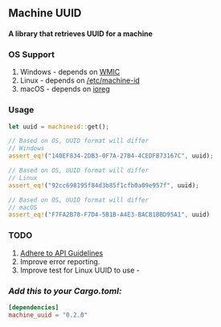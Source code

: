 ## Machine UUID

#### A library that retrieves UUID for a machine

### OS Support

1. Windows - depends on [WMIC](https://www.dedoimedo.com/computers/windows-wmic.html)
2. Linux - depends on [/etc/machine-id](http://man7.org/linux/man-pages/man5/machine-id.5.html)
3. macOS - depends on [ioreg](https://www.commandlinefu.com/commands/view/24201/get-hardware-uuid-in-mac-os-x)

### Usage

```rust
let uuid = machineid::get();

// Based on OS, UUID format will differ
// Windows
assert_eq!("140EF834-2DB3-0F7A-27B4-4CEDFB73167C", uuid);

// Based on OS, UUID format will differ
// Linux
assert_eq!("92cc698195f84d3b85f1cfb0a09e957f", uuid);

// Based on OS, UUID format will differ
// macOS
assert_eq!("F7FA2B78-F7D4-5B1B-A4E3-BACB1BBD95A1", uuid)
```

### TODO

1. [Adhere to API Guidelines](https://rust-lang.github.io/api-guidelines/checklist.html)
2. Improve error reporting.
3. Improve test for Linux UUID to use -

### _Add this to your Cargo.toml:_

```toml
[dependencies]
machine_uuid = "0.2.0"
```
